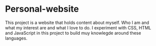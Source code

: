 # Personal-website

This project is a website that holds content about myself. Who I am and what my interest are and what I love to do.
I experiment with CSS, HTML and JavaScript in this project to build muy knowlegde around these languages.
